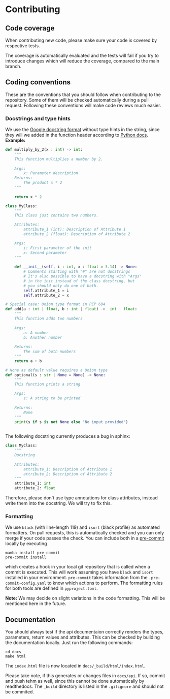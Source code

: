 # Contributing

## Code coverage

When contributing new code, please make sure your code is covered by respective tests.

The coverage is automatically evaluated and the tests will fail if you try to introduce changes which will reduce the coverage, compared to the main branch.

## Coding conventions

These are the conventions that you should follow when contributing to the repository. Some of them will be checked automatically during a pull request. Following these conventions will make code reviews much easier.

### Docstrings and type hints

We use the [Google docstring format](https://www.sphinx-doc.org/en/master/usage/extensions/example_google.html) without type hints in the string, since they will we added in the function header according to [Python docs](https://docs.python.org/3/library/typing.html). 
**Example:**

```python
def multiply_by_2(x : int) -> int:
    """
    This function multiplies a number by 2.
    
    Args:
        x: Parameter description
    Returns:
        The product x * 2
    """
    
    return x * 2

class MyClass:
    """
    This class just contains two numbers.

    Attributes:
        attribute_1 (int): Description of Attribute 1
        attribute_2 (float): Description of Attribute 2

    Args:
        i: First parameter of the init
        x: Second parameter
    """
    
    def __init__(self, i : int, x : float = 3.14) -> None:
        # Comments starting with "#" are not docstrings
        # It's also possible to have a docstring with "Args"
        # in the init instead of the class docstring, but 
        # you should only do one of both.
        self.attribute_1 = i
        self.attribute_2 = x

# Special case: Union type format in PEP 604
def add(a : int | float, b : int | float) ->  int | float:
    """
    This function adds two numbers
    
    Args:
        a: A number
        b: Another number
    
    Returns:
        The sum of both numbers
    """
    return a + b

# None as default value requires a Union type
def optional(s : str | None = None) -> None:
    """
    This function prints a string

    Args:
        s: A string to be printed
    
    Returns:
        None
    """
    print(s if s is not None else "No input provided")
    
```

The following docstring currently produces a bug in sphinx:

```python
class MyClass:
    """
    Docstring
 
    Attributes:
        attribute_1: Description of Attribute 1
        attribute_2: Description of Attribute 2
    """
    attribute_1: int
    attribute_2: float
```
Therefore, please don't use type annotations for class attributes, instead write them into the docstring. We will try to fix this.

### Formatting

We use `black` (with line-length 119) and `isort` (black profile) as automated formatters. On pull requests, this is automatically checked and you can only merge if your code passes the check. You can include both in a 
[pre-commit](https://pre-commit.com/) locally by executing 

```shell
mamba install pre-commit
pre-commit install
```

which creates a hook in your local git repository that is called when a commit is executed. 
This will work assuming you have `black` and `isort` installed in your environment. `pre-commit` takes information from the `.pre-commit-config.yaml` to know which actions to perform. The formatting rules for both tools are defined in `pyproject.toml`.

**Note:** We may decide on slight variations in the code formatting. This will be mentioned here in the future.

## Documentation

You should always test if the api documentaion correctly renders the types, parameters, return values and attributes. 
This can be checked by building the documentation locally. Just run the following commands:

```shell
cd docs
make html
```

The `index.html` file is now located in `docs/_build/html/index.html`.

Please take note, if this generates or changes files in `docs/api`. If so, commit and push tehm as well, since this cannot be done automatically by readthedocs. The `_build` directory is listed in the `.gitignore` and should not be commited.
